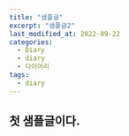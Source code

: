 ```yaml
---
title: "샘플글"
excerpt: "샘플글2"
last_modified_at: 2022-09-22
categories:
  - Diary
  - diary
  - 다이어리
tags:
  - diary
---
```


## 첫 샘플글이다.
